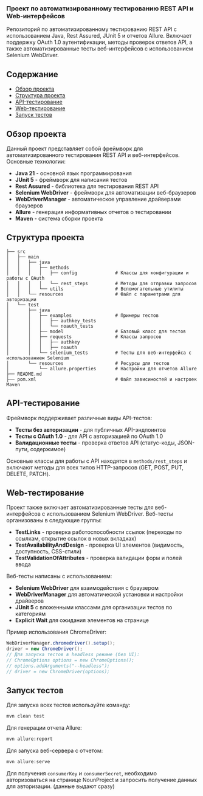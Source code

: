 ### Проект по автоматизированному тестированию REST API и Web-интерфейсов

Репозиторий по автоматизированному тестированию REST API с использованием Java, Rest Assured, JUnit 5 и отчетов Allure. Включает поддержку OAuth 1.0 аутентификации, методы проверок ответов API, а также автоматизированные тесты веб-интерфейсов с использованием Selenium WebDriver.

##  Содержание

- [Обзор проекта](#обзор-проекта)
- [Структура проекта](#структура-проекта)
- [API-тестирование](#api-тестирование)
- [Web-тестирование](#web-тестирование)
- [Запуск тестов](#запуск-тестов)

## Обзор проекта
Данный проект представляет собой фреймворк для автоматизированного тестирования REST API и веб-интерфейсов. Основные технологии:

- **Java 21** - основной язык программирования
- **JUnit 5** - фреймворк для написания тестов
- **Rest Assured** - библиотека для тестирования REST API
- **Selenium WebDriver** - фреймворк для автоматизации веб-браузеров
- **WebDriverManager** - автоматическое управление драйверами браузеров
- **Allure** - генерация информативных отчетов о тестировании
- **Maven** - система сборки проекта



## Структура проекта
```
├── src
│   ├── main
│   │   ├── java
│   │   │   ├── methods
│   │   │   │   ├── config              # Классы для конфигурации и работы с OAuth
│   │   │   │   └── rest_steps          # Методы для отправки запросов
│   │   │   └── utils                   # Вспомогательные утилиты
│   │   └── resources                   # Файл с параметрами для авторизации
│   └── test
│       ├── java
│       │   ├── examples                # Примеры тестов
│       │   │   ├── authkey_tests       
│       │   │   └── noauth_tests        
│       │   ├── model                   # Базовый класс для тестов
│       │   ├── requests                # Классы запросов
│       │   │   ├── authkey             
│       │   │   ├── noauth              
│       │   └── selenium_tests          # Тесты для веб-интерфейса с использованием Selenium
│       └── resources                   # Ресурсы для тестов
│           └── allure.properties       # Настройки для отчетов Allure
├── README.md                         
├── pom.xml                             # Файл зависимостей и настроек Maven
```

## API-тестирование

Фреймворк поддерживает различные виды API-тестов:

- **Тесты без авторизации** - для публичных API-эндпоинтов
- **Тесты с OAuth 1.0** - для API с авторизацией по OAuth 1.0
- **Валидационные тесты** - проверка ответов API (статус-коды, JSON-пути, содержимое)

Основные классы для работы с API находятся в `methods/rest_steps` и включают методы для всех типов HTTP-запросов (GET, POST, PUT, DELETE, PATCH).

## Web-тестирование

Проект также включает автоматизированные тесты для веб-интерфейсов с использованием Selenium WebDriver. Веб-тесты организованы в следующие группы:

- **TestLinks** - проверка работоспособности ссылок (переходы по ссылкам, открытие ссылок в новых вкладках)
- **TestAvailabilityAndDesign** - проверка UI элементов (видимость, доступность, CSS-стили)
- **TestValidationOfAttributes** - проверка валидации форм и полей ввода

Веб-тесты написаны с использованием:
- **Selenium WebDriver** для взаимодействия с браузером
- **WebDriverManager** для автоматической установки и настройки драйверов
- **JUnit 5** с вложенными классами для организации тестов по категориям
- **Explicit Wait** для ожидания элементов на странице

Пример использования ChromeDriver:
```java
WebDriverManager.chromedriver().setup();
driver = new ChromeDriver();
// Для запуска тестов в headless режиме (без UI):
// ChromeOptions options = new ChromeOptions();
// options.addArguments("--headless");
// driver = new ChromeDriver(options);
```

## Запуск тестов

Для запуска всех тестов используйте команду:
```bash
mvn clean test
```

Для генерации отчета Allure:
```bash
mvn allure:report
```

Для запуска веб-сервера с отчетом:
```bash
mvn allure:serve
```

Для получения `consumerKey` и `consumerSecret`, необходимо авторизоваться на странице NounProject и запросить получение данных для авторизации. (данные выдают сразу)